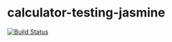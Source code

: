 # calculator-testing-jasmine

[![Build Status](https://app.travis-ci.com/imvillacorta/calculator-testing-jasmine.svg?branch=master)](https://app.travis-ci.com/imvillacorta/calculator-testing-jasmine)
